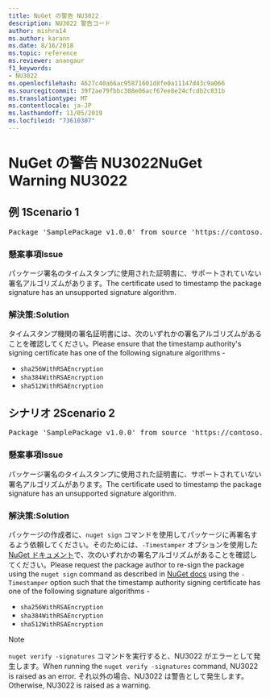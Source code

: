 ```yaml
---
title: NuGet の警告 NU3022
description: NU3022 警告コード
author: mishra14
ms.author: karann
ms.date: 8/16/2018
ms.topic: reference
ms.reviewer: anangaur
f1_keywords:
- NU3022
ms.openlocfilehash: 4627c40a66ac95871601d8fe0a11147d43c9a066
ms.sourcegitcommit: 39f2ae79fbbc308e06acf67ee8e24cfcdb2c831b
ms.translationtype: MT
ms.contentlocale: ja-JP
ms.lasthandoff: 11/05/2019
ms.locfileid: "73610307"
---
```

# <a name="nuget-warning-nu3022"></a><span data-ttu-id="7cf4e-103">NuGet の警告 NU3022</span><span class="sxs-lookup"><span data-stu-id="7cf4e-103">NuGet Warning NU3022</span></span>

## <a name="scenario-1"></a><span data-ttu-id="7cf4e-104">例 1</span><span class="sxs-lookup"><span data-stu-id="7cf4e-104">Scenario 1</span></span>

<pre>Package 'SamplePackage v1.0.0' from source 'https://contoso.com/index.json': The primary signature's timestamp certificate has an unsupported signature algorithm.</pre>

### <a name="issue"></a><span data-ttu-id="7cf4e-105">懸案事項</span><span class="sxs-lookup"><span data-stu-id="7cf4e-105">Issue</span></span>

<span data-ttu-id="7cf4e-106">パッケージ署名のタイムスタンプに使用された証明書に、サポートされていない署名アルゴリズムがあります。</span><span class="sxs-lookup"><span data-stu-id="7cf4e-106">The certificate used to timestamp the package signature has an unsupported signature algorithm.</span></span>


### <a name="solution"></a><span data-ttu-id="7cf4e-107">解決策:</span><span class="sxs-lookup"><span data-stu-id="7cf4e-107">Solution</span></span>

<span data-ttu-id="7cf4e-108">タイムスタンプ機関の署名証明書には、次のいずれかの署名アルゴリズムがあることを確認してください。</span><span class="sxs-lookup"><span data-stu-id="7cf4e-108">Please ensure that the timestamp authority's signing certificate has one of the following signature algorithms -</span></span> 
* `sha256WithRSAEncryption`
* `sha384WithRSAEncryption`
* `sha512WithRSAEncryption`



## <a name="scenario-2"></a><span data-ttu-id="7cf4e-109">シナリオ 2</span><span class="sxs-lookup"><span data-stu-id="7cf4e-109">Scenario 2</span></span>

<pre>Package 'SamplePackage v1.0.0' from source 'https://contoso.com/index.json': The timestamp certificate has an unsupported signature algorithm (SHA1). The following algorithms are supported: SHA256RSA, SHA384RSA, SHA512RSA.</pre>

### <a name="issue"></a><span data-ttu-id="7cf4e-110">懸案事項</span><span class="sxs-lookup"><span data-stu-id="7cf4e-110">Issue</span></span>

<span data-ttu-id="7cf4e-111">パッケージ署名のタイムスタンプに使用された証明書に、サポートされていない署名アルゴリズムがあります。</span><span class="sxs-lookup"><span data-stu-id="7cf4e-111">The certificate used to timestamp the package signature has an unsupported signature algorithm.</span></span>


### <a name="solution"></a><span data-ttu-id="7cf4e-112">解決策:</span><span class="sxs-lookup"><span data-stu-id="7cf4e-112">Solution</span></span>

<span data-ttu-id="7cf4e-113">パッケージの作成者に、`nuget sign` コマンドを使用してパッケージに再署名するよう依頼してください。そのためには、`-Timestamper` オプションを使用した[NuGet ドキュメント](https://docs.microsoft.com/nuget/create-packages/sign-a-package)で、次のいずれかの署名アルゴリズムがあることを確認してください。</span><span class="sxs-lookup"><span data-stu-id="7cf4e-113">Please request the package author to re-sign the package using the `nuget sign` command as described in [NuGet docs](https://docs.microsoft.com/nuget/create-packages/sign-a-package) using the `-Timestamper` option such that the timestamp authority signing certificate has one of the following signature algorithms -</span></span>
* `sha256WithRSAEncryption`
* `sha384WithRSAEncryption`
* `sha512WithRSAEncryption`


> [!Note]
> <span data-ttu-id="7cf4e-114">`nuget verify -signatures` コマンドを実行すると、NU3022 がエラーとして発生します。</span><span class="sxs-lookup"><span data-stu-id="7cf4e-114">When running the `nuget verify -signatures` command, NU3022 is raised as an error.</span></span> <span data-ttu-id="7cf4e-115">それ以外の場合、NU3022 は警告として発生します。</span><span class="sxs-lookup"><span data-stu-id="7cf4e-115">Otherwise, NU3022 is raised as a warning.</span></span>